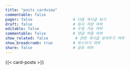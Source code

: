 ```yaml
---
title: "posts cardview"
commentable: false
pager: false                  # 다음 게시글 보기
draft: false                  # 임시 저장 여부
editable: false               # 수정 가능 여부
commentable: false            # 댓글 허용 여부
show_related: false            # 관련 게시글 보여주기 여부
show_breadcrumb: true         # 부스러기 여부
share: false                  # 공유 여부
---
```



{{< card-posts >}}